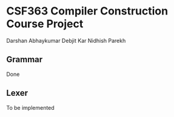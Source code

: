 # CSF363 Compiler Construction Course Project

Darshan Abhaykumar
Debjit Kar
Nidhish Parekh

## Grammar
Done

## Lexer
To be implemented